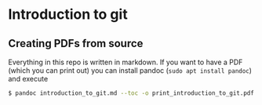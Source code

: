 # Introduction to git

## Creating PDFs from source
Everything in this repo is written in markdown. If you want to have a PDF (which you can print
out) you can install pandoc (`sudo apt install pandoc`) and execute 
```bash
$ pandoc introduction_to_git.md --toc -o print_introduction_to_git.pdf
```
